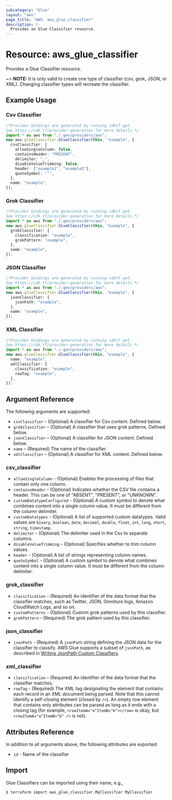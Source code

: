 ```yaml
---
subcategory: "Glue"
layout: "aws"
page_title: "AWS: aws_glue_classifier"
description: |-
  Provides an Glue Classifier resource.
---
```


# Resource: aws\_glue\_classifier

Provides a Glue Classifier resource.

\~> **NOTE:** It is only valid to create one type of classifier (csv, grok, JSON, or XML). Changing classifier types will recreate the classifier.

## Example Usage

### Csv Classifier

```typescript
/*Provider bindings are generated by running cdktf get.
See https://cdk.tf/provider-generation for more details.*/
import * as aws from "./.gen/providers/aws";
new aws.glueClassifier.GlueClassifier(this, "example", {
  csvClassifier: {
    allowSingleColumn: false,
    containsHeader: "PRESENT",
    delimiter: ",",
    disableValueTrimming: false,
    header: ["example1", "example2"],
    quoteSymbol: "'",
  },
  name: "example",
});

```

### Grok Classifier

```typescript
/*Provider bindings are generated by running cdktf get.
See https://cdk.tf/provider-generation for more details.*/
import * as aws from "./.gen/providers/aws";
new aws.glueClassifier.GlueClassifier(this, "example", {
  grokClassifier: {
    classification: "example",
    grokPattern: "example",
  },
  name: "example",
});

```

### JSON Classifier

```typescript
/*Provider bindings are generated by running cdktf get.
See https://cdk.tf/provider-generation for more details.*/
import * as aws from "./.gen/providers/aws";
new aws.glueClassifier.GlueClassifier(this, "example", {
  jsonClassifier: {
    jsonPath: "example",
  },
  name: "example",
});

```

### XML Classifier

```typescript
/*Provider bindings are generated by running cdktf get.
See https://cdk.tf/provider-generation for more details.*/
import * as aws from "./.gen/providers/aws";
new aws.glueClassifier.GlueClassifier(this, "example", {
  name: "example",
  xmlClassifier: {
    classification: "example",
    rowTag: "example",
  },
});

```

## Argument Reference

The following arguments are supported:

* `csvClassifier` - (Optional) A classifier for Csv content. Defined below.
* `grokClassifier` – (Optional) A classifier that uses grok patterns. Defined below.
* `jsonClassifier` – (Optional) A classifier for JSON content. Defined below.
* `name` – (Required) The name of the classifier.
* `xmlClassifier` – (Optional) A classifier for XML content. Defined below.

### csv\_classifier

* `allowSingleColumn` - (Optional) Enables the processing of files that contain only one column.
* `containsHeader` - (Optional) Indicates whether the CSV file contains a header. This can be one of "ABSENT", "PRESENT", or "UNKNOWN".
* `customDatatypeConfigured` - (Optional) A custom symbol to denote what combines content into a single column value. It must be different from the column delimiter.
* `customDatatypes` - (Optional) A list of supported custom datatypes. Valid values are `binary`, `boolean`, `date`, `decimal`, `double`, `float`, `int`, `long`, `short`, `string`, `timestamp`.
* `delimiter` - (Optional) The delimiter used in the Csv to separate columns.
* `disableValueTrimming` - (Optional) Specifies whether to trim column values.
* `header` - (Optional) A list of strings representing column names.
* `quoteSymbol` - (Optional) A custom symbol to denote what combines content into a single column value. It must be different from the column delimiter.

### grok\_classifier

* `classification` - (Required) An identifier of the data format that the classifier matches, such as Twitter, JSON, Omniture logs, Amazon CloudWatch Logs, and so on.
* `customPatterns` - (Optional) Custom grok patterns used by this classifier.
* `grokPattern` - (Required) The grok pattern used by this classifier.

### json\_classifier

* `jsonPath` - (Required) A `jsonPath` string defining the JSON data for the classifier to classify. AWS Glue supports a subset of `jsonPath`, as described in [Writing JsonPath Custom Classifiers](https://docs.aws.amazon.com/glue/latest/dg/custom-classifier.html#custom-classifier-json).

### xml\_classifier

* `classification` - (Required) An identifier of the data format that the classifier matches.
* `rowTag` - (Required) The XML tag designating the element that contains each record in an XML document being parsed. Note that this cannot identify a self-closing element (closed by `/>`). An empty row element that contains only attributes can be parsed as long as it ends with a closing tag (for example, `<rowItemA="a"ItemB="b"></row>` is okay, but `<rowItemA="a"ItemB="b" />` is not).

## Attributes Reference

In addition to all arguments above, the following attributes are exported:

* `id` - Name of the classifier

## Import

Glue Classifiers can be imported using their name, e.g.,

```console
$ terraform import aws_glue_classifier.MyClassifier MyClassifier
```
